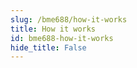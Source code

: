 ```yaml
---
slug: /bme688/how-it-works 
title: How it works
id: bme688-how-it-works 
hide_title: False
---  
```


